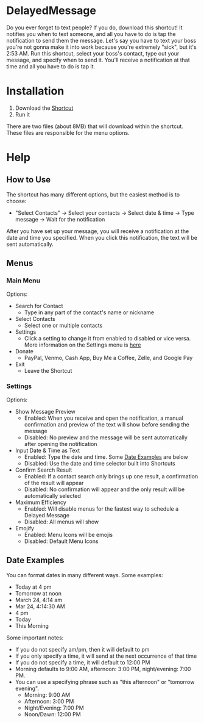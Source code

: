 # DelayedMessage
Do you ever forget to text people? If you do, download this shortcut! It notifies you when to text someone, and all you have to do is tap the notification to send them the message.
Let's say you have to text your boss you're not gonna make it into work because you're extremely "sick", but it's 2:53 AM. Run this shortcut, select your boss's contact, type out your message, and specify when to send it. You'll receive a notification at that time and all you have to do is tap it.

# Installation
1. Download the [Shortcut](https://www.icloud.com/shortcuts/a91f4891084f48b59a66a48e5243be5e)
2. Run it

There are two files (about 8MB) that will download within the shortcut. These files are responsible for the menu options.

# Help
## How to Use
The shortcut has many different options, but the easiest method is to choose: 
* "Select Contacts" -> Select your contacts -> Select date & time -> Type message -> Wait for the notification

After you have set up your message, you will receive a notification at the date and time you specified. When you click this notification, the text will be sent automatically.

## Menus
### Main Menu
Options: 
* Search for Contact
   * Type in any part of the contact's name or nickname
* Select Contacts
   * Select one or multiple contacts
* Settings
   * Click a setting to change it from enabled to disabled or vice versa. More information on the Settings menu is [here](#Settings)
* Donate
   * PayPal, Venmo, Cash App, Buy Me a Coffee, Zelle, and Google Pay
* Exit
   * Leave the Shortcut
### Settings
Options:
* Show Message Preview
   * Enabled: When you receive and open the notification, a manual confirmation and preview of the text will show before sending the message
   * Disabled: No preview and the message will be sent automatically after opening the notification
* Input Date & Time as Text
   * Enabled: Type the date and time. Some [Date Examples](#Date-Examples) are below
   * Disabled: Use the date and time selector built into Shortcuts
* Confirm Search Result
   * Enabled: If a contact search only brings up one result, a confirmation of the result will appear
   * Disabled: No confirmation will appear and the only result will be automatically selected
* Maximum Efficiency
   * Enabled: Will disable menus for the fastest way to schedule a Delayed Message
   * Disabled: All menus will show
* Emojify
   * Enabled: Menu Icons will be emojis
   * Disabled: Default Menu Icons
## Date Examples
You can format dates in many different ways. Some examples:
* Today at 4 pm
* Tomorrow at noon
* March 24, 4:14 am
* Mar 24, 4:14:30 AM
* 4 pm
* Today
* This Morning

Some important notes:
* If you do not specify am/pm, then it will default to pm
* If you only specify a time, it will send at the next occurrence of that time
* If you do not specify a time, it will default to 12:00 PM
* Morning defaults to 9:00 AM, afternoon: 3:00 PM, night/evening: 7:00 PM.
* You can use a specifying phrase such as "this afternoon" or "tomorrow evening".
   * Morning: 9:00 AM
   * Afternoon: 3:00 PM
   * Night/Evening: 7:00 PM
   * Noon/Dawn: 12:00 PM
